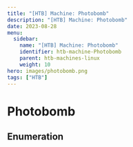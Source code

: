 ```yaml
---
title: "[HTB] Machine: Photobomb"
description: "[HTB] Machine: Photobomb"
date: 2023-08-28
menu:
  sidebar:
    name: "[HTB] Machine: Photobomb"
    identifier: htb-machine-Photobomb
    parent: htb-machines-linux
    weight: 10
hero: images/photobomb.png
tags: ["HTB"]
---
```


# Photobomb
## Enumeration
